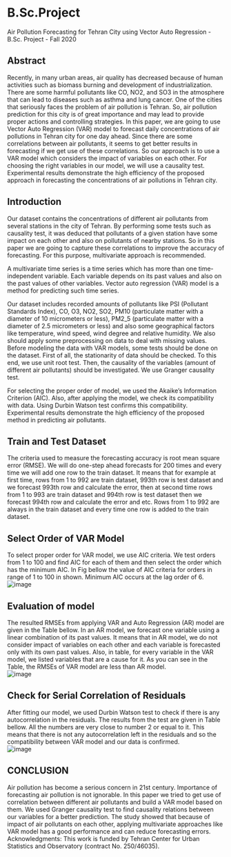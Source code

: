 # B.Sc.Project
Air Pollution Forecasting for Tehran City using Vector Auto Regression - B.Sc. Project - Fall 2020  
## Abstract   
Recently, in many urban areas, air quality has 
decreased because of human activities such as biomass burning 
and development of industrialization. There are some harmful 
pollutants like CO, NO2, and SO3 in the atmosphere that can lead 
to diseases such as asthma and lung cancer. One of the cities that 
seriously faces the problem of air pollution is Tehran. So, air 
pollution prediction for this city is of great importance and may 
lead to provide proper actions and controlling strategies. In this 
paper, we are going to use Vector Auto Regression (VAR) model 
to forecast daily concentrations of air pollutions in Tehran city for 
one day ahead. Since there are some correlations between air 
pollutants, it seems to get better results in forecasting if we get use
of these correlations. So our approach is to use a VAR model which 
considers the impact of variables on each other. For choosing the 
right variables in our model, we will use a causality test.
Experimental results demonstrate the high efficiency of the 
proposed approach in forecasting the concentrations of air 
pollutions in Tehran city.
    
## Introduction 

Our dataset contains the concentrations of different air 
pollutants from several stations in the city of Tehran. By 
performing some tests such as causality test, it was deduced that 
pollutants of a given station have some impact on each other and 
also on pollutants of nearby stations. So in this paper we are 
going to capture these correlations to improve the accuracy of 
forecasting. For this purpose, multivariate approach is 
recommended.  
  
A multivariate time series is a time series which has more 
than one time-independent variable. Each variable depends on 
its past values and also on the past values of other variables.
Vector auto regression (VAR) model is a method for predicting 
such time series.  

Our dataset includes recorded amounts of pollutants like PSI
(Pollutant Standards Index), CO, O3, NO2, SO2, PM10
(particulate matter with a diameter of 10 micrometers or less), 
PM2_5 (particulate matter with a diameter of 2.5 micrometers or 
less) and also some geographical factors like temperature, wind 
speed, wind degree and relative humidity. We also should apply 
some preprocessing on data to deal with missing values. Before 
modeling the data with VAR models, some tests should be done 
on the dataset. First of all, the stationarity of data should be 
checked. To this end, we use unit root test. Then, the causality 
of the variables (amount of different air pollutants) should be 
investigated. We use Granger causality test.  

For selecting the proper order of model, we used the 
Akaike’s Information Criterion (AIC). Also, after applying the 
model, we check its compatibility with data. Using Durbin 
Watson test confirms this compatibility. Experimental results 
demonstrate the high efficiency of the proposed method in 
predicting air pollutants.  

## Train and Test Dataset  

The criteria used to measure the forecasting accuracy is root 
mean square error (RMSE). We will do one-step ahead forecasts 
for 200 times and every time we will add one row to the train 
dataset. It means that for example at first time, rows from 1 to 
992 are train dataset, 993th row is test dataset and we forecast 
993th row and calculate the error, then at second time rows from 
1 to 993 are train dataset and 994th row is test dataset then we 
forecast 994th row and calculate the error and etc. Rows from 1 
to 992 are always in the train dataset and every time one row is 
added to the train dataset.  

## Select Order of VAR Model  

To select proper order for VAR model, we use AIC criteria. 
We test orders from 1 to 100 and find AIC for each of them and 
then select the order which has the minimum AIC. In Fig bellow the 
value of AIC criteria for orders in range of 1 to 100 in shown. 
Minimum AIC occurs at the lag order of 6.  
![image](https://user-images.githubusercontent.com/44861408/135466048-a0ccd24f-1c90-4442-a08a-15e6f89f42f6.png)

## Evaluation of model  

The resulted RMSEs from applying VAR and Auto
Regression (AR) model are given in the Table bellow. In an AR 
model, we forecast one variable using a linear combination of its 
past values. It means that in AR model, we do not consider 
impact of variables on each other and each variable is forecasted 
only with its own past values. Also, in table, for every variable in the VAR model, we 
listed variables that are a cause for it. As you can see in the Table, the RMSEs of VAR model are less than AR model.  
![image](https://user-images.githubusercontent.com/44861408/135466471-a62f6c62-c8bf-4e2d-99f3-b028a5e6c48c.png)

## Check for Serial Correlation of Residuals  

After fitting our model, we used Durbin Watson test to check 
if there is any autocorrelation in the residuals. The results from 
the test are given in Table bellow. All the numbers are very close to 
number 2 or equal to it. This means that there is not any 
autocorrelation left in the residuals and so the compatibility 
between VAR model and our data is confirmed.  
![image](https://user-images.githubusercontent.com/44861408/135466751-2127d3c4-6d1e-47c8-a0af-1d2e6cf1c822.png)

## CONCLUSION  

Air pollution has become a serious concern in 21st century. 
Importance of forecasting air pollution is not ignorable. In this 
paper we tried to get use of correlation between different air 
pollutants and build a VAR model based on them. We used
Granger causality test to find causality relations between our 
variables for a better prediction. The study showed that because 
of impact of air pollutants on each other, applying multivariate 
approaches like VAR model has a good performance and can 
reduce forecasting errors.
Acknowledgments: This work is funded by Tehran Center
for Urban Statistics and Observatory (contract No. 250/46035).
